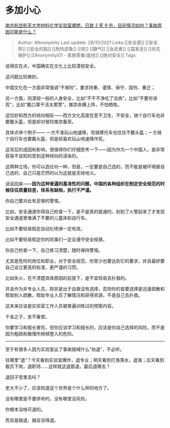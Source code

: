 # 多加小心
[南京航空航天大学材料化学实验室爆燃，已致 2 死 9 伤，目前情况如何？事故原因可能是什么？](https://www.zhihu.com/question/494272679/answer/2188947781)

> Author: #Anonymity
> Last update: *28/10/2021*
> Links:[[安全感]] [[安全带]] [[安全的路]] [[危险迹象]] [[侠]] [[静气]] [[女武者]] [[莫家走]] [[优先保护]] [[Anonymity/01 - 家族答集/底线]] [[绝对安全]]
> Tags:

说得实在点，中国确实在文化上比较漠视安全。

这问题比较微妙。

中国文化在一方面非常强调“不冒险”，要求持重、谨慎、保守、固穷、重迁；

另一方面，则漠视一般的人身安全，比如“不干不净吃了没病”，比如“不要穷讲究”，比如“戴口罩干活太累赘”。推崇赤膊上阵，不怕牺牲。

这恰好和西方的倾向相反——西方文化高度在意不卫生、不安全，骑个自行车也非要戴头盔，但是却对冒险推崇备至。

具体点举个例子—— 一方不准玩山地速降，但骑摩托车也往往不戴头盔；一方骑个自行车也要戴头盔，但是却喜欢玩山地速降作死。

这背后的成因和影响，很值得你们仔细思考一下——因为作为一个中国人，是非常容易不自知的受到这种倾向的浸染的。

这两种立场，你可以选任何一种，但是，一定要是自己选的，而不能是被环境替自己选的，自己只是茫然的以为这就是天经地义。

话说回来——**因为这种普遍的基准性的问题，中国的各种组织在制定安全规范的时候往往质量较差，体系有缺陷，执行不严谨。**

你自己要对此有足够的警惕。

比如，安全通道你得自己检查一下，是不是真的是通的。别到了火警起来了才发现安全通道里堆满了不要的儿童床和自行车。

比如不要轻易假定自动化喷淋一定有效。

比如不要轻易假定你的同事们一定会遵守安全规章。

你自己检查一下、自己练习清楚，随时保持警惕。

尤其是危险的岗位和职业，对于安全规范，你至少也要达到它的要求，并且最好要自己设立更高的标准，更严谨的习惯。

比如失火，在不清楚具体原因的前提下，是不宜轻易去扑救的。

并且作为非专业人员，除非是出于自救没有选择，否则你的首要选择是迅速疏散和帮助别人疏散，帮助专业人员了解情况和获得资源，不是自己去扑救。

这本来应该是实验室工作人员被普遍训练过的预案内容。

千金之子，坐不垂堂。

你要学习和擅长冒险，但你应该学习和擅长的，应该是你自己选择的风险，而不是因为粗疏和傲慢所频频堕入的危险。

---

至于有很多人因为实验室出了事故就喊什么“劝退”，不必听。

往哪里“退”？今天看到实验室爆炸，退专业；明天看到打渔落水，退海；后天看到裁员下岗，退职场……这样就这退那退，最后退哪去？

退回子宫里去吗？

老大不小了，应该知道这个世界是个什么样的地方了。

没有哪里是不要拼命的，没有哪里没风险。

你根本没啥可退的。

而且是越退，越会没得退。

